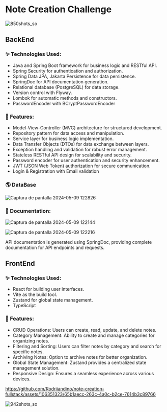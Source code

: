 # Note Creation Challenge

![850shots_so](https://github.com/Rodriiandino/note-creation-fullstack/assets/106351323/c4bdea93-9fb9-4f38-bdac-0f6c6a4e39a9)

## BackEnd

### ✨ Technologies Used:

- Java and Spring Boot framework for business logic and RESTful API.
- Spring Security for authentication and authorization.
- Spring Data JPA, Jakarta Persistence for data persistence.
- SpringDoc for API documentation generation.
- Relational database (PostgreSQL) for data storage.
- Version control with Flyway.
- Lombok for automatic methods and constructors.
- PasswordEncoder with BCryptPasswordEncoder

### 🚀 Features:

- Model-View-Controller (MVC) architecture for structured development.
- Repository pattern for data access and manipulation.
- Service layer for business logic implementation.
- Data Transfer Objects (DTOs) for data exchange between layers.
- Exception handling and validation for robust error management.
- Stateless RESTful API design for scalability and security.
- Password encoder for user authentication and security enhancement.
- JWT (JSON Web Token) authorization for secure communication.
- Login & Registration with Email validation

### 🌎 DataBase

![Captura de pantalla 2024-05-09 122826](https://github.com/Rodriiandino/note-creation-fullstack/assets/106351323/a4fb190e-0c45-4562-bb11-3945e779686e)

### 📄 Documentation:

![Captura de pantalla 2024-05-09 122144](https://github.com/Rodriiandino/note-creation-fullstack/assets/106351323/eff18948-7cef-4940-9a63-63dea1d8e1ec)

![Captura de pantalla 2024-05-09 122216](https://github.com/Rodriiandino/note-creation-fullstack/assets/106351323/0fb6159b-3889-4c19-a027-e6e40e52c951)

API documentation is generated using SpringDoc, providing complete documentation for API endpoints and requests.

## FrontEnd

### ✨ Technologies Used:

- React for building user interfaces.
- Vite as the build tool.
- Zustand for global state management.
- TypeScript

### 🚀 Features:

- CRUD Operations: Users can create, read, update, and delete notes.
- Category Management: Ability to create and manage categories for organizing notes.
- Filtering and Sorting: Users can filter notes by category and search for specific notes.
- Archiving Notes: Option to archive notes for better organization.
- Global State Management: Zustand provides a centralized state management solution.
- Responsive Design: Ensures a seamless experience across various devices.


https://github.com/Rodriiandino/note-creation-fullstack/assets/106351323/65b1aecc-263c-4a0c-b2ce-7614b3c89766


![942shots_so](https://github.com/Rodriiandino/note-creation-fullstack/assets/106351323/2181db80-843b-4f69-a63d-e8d280993ce5)
